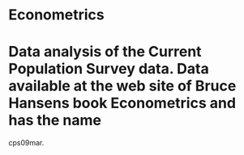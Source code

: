 # Econometrics
# Data analysis of the Current Population Survey data. Data available at the web site of Bruce Hansens book Econometrics and has the name
cps09mar.
